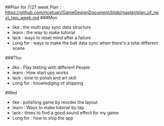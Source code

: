 ##Plan for 7/27 week
Plan : https://github.com/ricetuan/GameDesignDocument/blob/master/plan_of_next_two_week.md
###Mon
- like : the multi play sync data structure
- learn : the way to make tutorial
- lack : ways to reset mind after a failure
- Long for : ways to make the ball data sync when there's a total different scene 

###Thu
- like : Play testing with different People
- learn : How start ups works
- lack : time to polish and art skill
- Long for : knowledging of shipping

#Wed
- like : polishing game by reorder the layout
- learn : Ways to make tutorial by tap
- lack : times to find a good sound effect for my game
- Long for : how to ship the app
